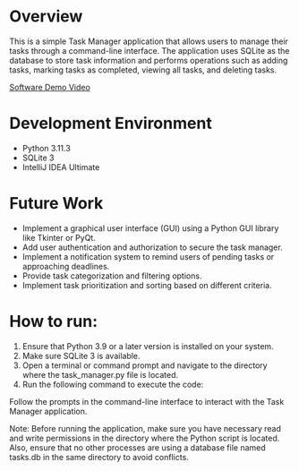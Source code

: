 # Overview

This is a simple Task Manager application that allows users to manage their tasks through a command-line interface. The application uses SQLite as the database to store task information and performs operations such as adding tasks, marking tasks as completed, viewing all tasks, and deleting tasks.

[Software Demo Video](https://youtu.be/9RxdLP1geMg)

# Development Environment

* Python 3.11.3
* SQLite 3
* IntelliJ IDEA Ultimate

# Future Work

- Implement a graphical user interface (GUI) using a Python GUI library like Tkinter or PyQt.
- Add user authentication and authorization to secure the task manager.
- Implement a notification system to remind users of pending tasks or approaching deadlines.
- Provide task categorization and filtering options.
- Implement task prioritization and sorting based on different criteria.

# How to run:

1. Ensure that Python 3.9 or a later version is installed on your system.
2. Make sure SQLite 3 is available.
3. Open a terminal or command prompt and navigate to the directory where the task_manager.py file is located.
4. Run the following command to execute the code:

Follow the prompts in the command-line interface to interact with the Task Manager application.

Note: Before running the application, make sure you have necessary read and write permissions in the directory where the Python script is located. Also, ensure that no other processes are using a database file named tasks.db in the same directory to avoid conflicts.

